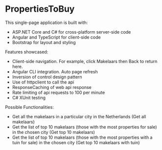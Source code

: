 # PropertiesToBuy

This single-page application is built with:

- ASP.NET Core and C# for cross-platform server-side code
- Angular and TypeScript for client-side code
- Bootstrap for layout and styling

Features showcased:

- Client-side navigation. For example, click Makelaars then Back to return here.
- Angular CLI integration. Auto page refresh
- Inversion of control design pattern
- Use of httpclient to call the api
- ResponseCaching of web api response
- Rate limiting of api requests to 100 per minute
- C# XUnit testing

Possible Functionalities:

- Get all the makelaars in a particular city in the Netherlands (Get all makelaars)
- Get the list of top 10 makelaars (those with the most properties for sale) in the chosen city (Get top 10 makelaars)
- Get the list of top 10 makelaars (those with the most properties with a tuin for sale) in the chosen city (Get top 10 makelaars with tuin)
